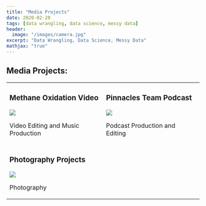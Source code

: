 ```yaml
---
title: "Media Projects"
date: 2020-02-20
tags: [data wrangling, data science, messy data]
header:
  image: "/images/camera.jpg"
excerpt: "Data Wrangling, Data Science, Messy Data"
mathjax: "true"
---
```


## Media Projects:



<table width="100%" class="map_links">
  <tr>
    <td width="50%" valign="top">
      <h3>Methane Oxidation Video</h3>
  <a href="https://allisonbaileyr14.github.io/website/methane-video/"><img src="{{ site.url }}{{ site.baseurl }}/images/landfill.jpg"></a>
  <p>Video Editing and Music Production</p></td>
    <td  width="50%" valign="top">
      <h3>Pinnacles Team Podcast</h3>
  <a href="https://allisonbaileyr14.github.io/website/podcast/"><img src="{{ site.url }}{{ site.baseurl }}/images/podcast.jpg"></a>
  <p>Podcast Production and Editing</p>
    </td>
  </tr>
  <tr>
    <td  width="50%" valign="top">
      <h3>Photography Projects</h3>
  <a href="https://allisonbaileyr14.github.io/website/photography/"><img src="{{ site.url }}{{ site.baseurl }}/images/globe_build2.jpg"></a>
  <p>Photography</p></td>
  </tr>
  </table>
